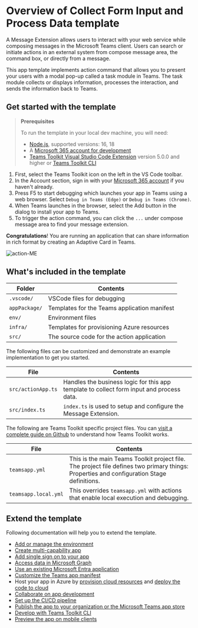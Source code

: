 # Overview of Collect Form Input and Process Data template

A Message Extension allows users to interact with your web service while composing messages in the Microsoft Teams client. Users can search or initiate actions in an external system from compose message area, the command box, or directly from a message.

This app template implements action command that allows you to present your users with a modal pop-up called a task module in Teams. The task module collects or displays information, processes the interaction, and sends the information back to Teams.

## Get started with the template

> **Prerequisites**
>
> To run the template in your local dev machine, you will need:
>
> - [Node.js](https://nodejs.org/), supported versions: 16, 18
> - A [Microsoft 365 account for development](https://docs.microsoft.com/microsoftteams/platform/toolkit/accounts)
> - [Teams Toolkit Visual Studio Code Extension](https://aka.ms/teams-toolkit) version 5.0.0 and higher or [Teams Toolkit CLI](https://aka.ms/teams-toolkit-cli)

1. First, select the Teams Toolkit icon on the left in the VS Code toolbar.
2. In the Account section, sign in with your [Microsoft 365 account](https://docs.microsoft.com/microsoftteams/platform/toolkit/accounts) if you haven't already.
3. Press F5 to start debugging which launches your app in Teams using a web browser. Select `Debug in Teams (Edge)` or `Debug in Teams (Chrome)`.
4. When Teams launches in the browser, select the Add button in the dialog to install your app to Teams.
5. To trigger the action command, you can click the `...` under compose message area to find your message extension.

**Congratulations**! You are running an application that can share information in rich format by creating an Adaptive Card in Teams.

![action-ME](https://github.com/OfficeDev/TeamsFx/assets/25220706/378ea4d7-9332-4aec-9f85-59891d086b80)

## What's included in the template

| Folder       | Contents                                            |
| - | - |
| `.vscode/`    | VSCode files for debugging                          |
| `appPackage/` | Templates for the Teams application manifest        |
| `env/`        | Environment files                                   |
| `infra/`      | Templates for provisioning Azure resources          |
| `src/` | The source code for the action application |

The following files can be customized and demonstrate an example implementation to get you started.

| File                                 | Contents                                           |
| - | - |
|`src/actionApp.ts`| Handles the business logic for this app template to collect form input and process data.|
|`src/index.ts`| `index.ts` is used to setup and configure the Message Extension.|

The following are Teams Toolkit specific project files. You can [visit a complete guide on Github](https://github.com/OfficeDev/TeamsFx/wiki/Teams-Toolkit-Visual-Studio-Code-v5-Guide#overview) to understand how Teams Toolkit works.

| File                                 | Contents                                           |
| - | - |
|`teamsapp.yml`|This is the main Teams Toolkit project file. The project file defines two primary things:  Properties and configuration Stage definitions. |
|`teamsapp.local.yml`|This overrides `teamsapp.yml` with actions that enable local execution and debugging.|

## Extend the template

Following documentation will help you to extend the template.

- [Add or manage the environment](https://learn.microsoft.com/microsoftteams/platform/toolkit/teamsfx-multi-env)
- [Create multi-capability app](https://learn.microsoft.com/microsoftteams/platform/toolkit/add-capability)
- [Add single sign on to your app](https://learn.microsoft.com/microsoftteams/platform/toolkit/add-single-sign-on)
- [Access data in Microsoft Graph](https://learn.microsoft.com/microsoftteams/platform/toolkit/teamsfx-sdk#microsoft-graph-scenarios)
- [Use an existing Microsoft Entra application](https://learn.microsoft.com/microsoftteams/platform/toolkit/use-existing-aad-app)
- [Customize the Teams app manifest](https://learn.microsoft.com/microsoftteams/platform/toolkit/teamsfx-preview-and-customize-app-manifest)
- Host your app in Azure by [provision cloud resources](https://learn.microsoft.com/microsoftteams/platform/toolkit/provision) and [deploy the code to cloud](https://learn.microsoft.com/microsoftteams/platform/toolkit/deploy)
- [Collaborate on app development](https://learn.microsoft.com/microsoftteams/platform/toolkit/teamsfx-collaboration)
- [Set up the CI/CD pipeline](https://learn.microsoft.com/microsoftteams/platform/toolkit/use-cicd-template)
- [Publish the app to your organization or the Microsoft Teams app store](https://learn.microsoft.com/microsoftteams/platform/toolkit/publish)
- [Develop with Teams Toolkit CLI](https://aka.ms/teams-toolkit-cli/debug)
- [Preview the app on mobile clients](https://github.com/OfficeDev/TeamsFx/wiki/Run-and-debug-your-Teams-application-on-iOS-or-Android-client)